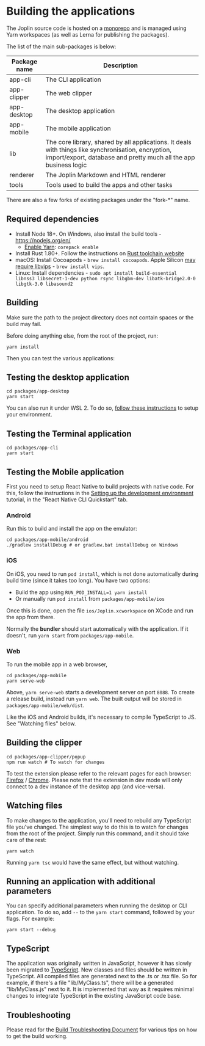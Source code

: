 # Building the applications

The Joplin source code is hosted on a [monorepo](https://en.wikipedia.org/wiki/Monorepo) and is managed using Yarn workspaces (as well as Lerna for publishing the packages).

The list of the main sub-packages is below:

Package name | Description
--- | ---
app-cli | The CLI application
app-clipper | The web clipper
app-desktop | The desktop application
app-mobile | The mobile application
lib | The core library, shared by all applications. It deals with things like synchronisation, encryption, import/export, database and pretty much all the app business logic
renderer | The Joplin Markdown and HTML renderer
tools | Tools used to build the apps and other tasks

There are also a few forks of existing packages under the "fork-*" name.

## Required dependencies

- Install Node 18+. On Windows, also install the build tools - https://nodejs.org/en/
  - [Enable Yarn](https://yarnpkg.com/getting-started/install): `corepack enable`
- Install Rust 1.80+. Follow the instructions on [Rust toolchain website](https://rustup.rs/)
- macOS: Install Cocoapods - `brew install cocoapods`. Apple Silicon [may require libvips](https://github.com/laurent22/joplin/pull/5966#issuecomment-1007158597) - `brew install vips`.
- Linux: Install dependencies - `sudo apt install build-essential libnss3 libsecret-1-dev python rsync libgbm-dev libatk-bridge2.0-0 libgtk-3.0 libasound2`

## Building

Make sure the path to the project directory does not contain spaces or the build may fail.

Before doing anything else, from the root of the project, run:

	yarn install

Then you can test the various applications:

## Testing the desktop application

	cd packages/app-desktop
	yarn start

You can also run it under WSL 2. To do so, [follow these instructions](https://www.beekeeperstudio.io/blog/building-electron-windows-ubuntu-wsl2) to setup your environment.

## Testing the Terminal application

	cd packages/app-cli
	yarn start

## Testing the Mobile application

First you need to setup React Native to build projects with native code. For this, follow the instructions in the [Setting up the development environment](https://reactnative.dev/docs/environment-setup) tutorial, in the "React Native CLI Quickstart" tab.

### Android

Run this to build and install the app on the emulator:

	cd packages/app-mobile/android
	./gradlew installDebug # or gradlew.bat installDebug on Windows

### iOS

On iOS, you need to run `pod install`, which is not done automatically during build time (since it takes too long). You have two options:

- Build the app using `RUN_POD_INSTALL=1 yarn install`
- Or manually run `pod install` from `packages/app-mobile/ios`

Once this is done, open the file `ios/Joplin.xcworkspace` on XCode and run the app from there.

Normally the **bundler** should start automatically with the application. If it doesn't, run `yarn start` from `packages/app-mobile`.

### Web

To run the mobile app in a web browser,

	cd packages/app-mobile
	yarn serve-web

Above, `yarn serve-web` starts a development server on port `8088`. To create a release build, instead run `yarn web`. The built output will be stored in `packages/app-mobile/web/dist`.

Like the iOS and Android builds, it's necessary to compile TypeScript to JS. See "Watching files" below.

## Building the clipper

	cd packages/app-clipper/popup
	npm run watch # To watch for changes

To test the extension please refer to the relevant pages for each browser: [Firefox](https://developer.mozilla.org/en-US/docs/Mozilla/Add-ons/WebExtensions/Your_first_WebExtension#Trying_it_out) / [Chrome](https://developer.chrome.com/docs/extensions/mv3/getstarted/). Please note that the extension in dev mode will only connect to a dev instance of the desktop app (and vice-versa).

## Watching files

To make changes to the application, you'll need to rebuild any TypeScript file you've changed. The simplest way to do this is to watch for changes from the root of the project. Simply run this command, and it should take care of the rest:

	yarn watch

Running `yarn tsc` would have the same effect, but without watching.

## Running an application with additional parameters

You can specify additional parameters when running the desktop or CLI application. To do so, add `--` to the `yarn start` command, followed by your flags. For example:

	yarn start --debug

## TypeScript

The application was originally written in JavaScript, however it has slowly been migrated to [TypeScript](https://www.typescriptlang.org/). New classes and files should be written in TypeScript. All compiled files are generated next to the .ts or .tsx file. So for example, if there's a file "lib/MyClass.ts", there will be a generated "lib/MyClass.js" next to it. It is implemented that way as it requires minimal changes to integrate TypeScript in the existing JavaScript code base.

## Troubleshooting

Please read for the [Build Troubleshooting Document](https://github.com/laurent22/joplin/blob/dev/readme/dev/build_troubleshooting.md) for various tips on how to get the build working.
